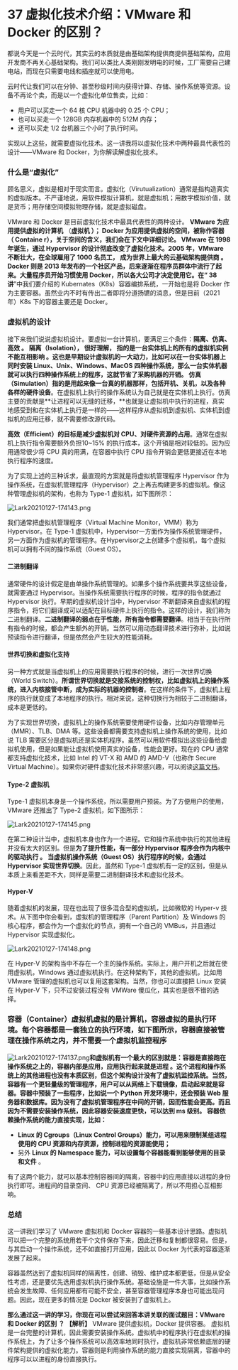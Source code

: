 # 37 虚拟化技术介绍：VMware 和 Docker 的区别？

都说今天是一个云时代，其实云的本质就是由基础架构提供商提供基础架构，应用开发商不再关心基础架构。我们可以类比人类刚刚发明电的时候，工厂需要自己建电站，而现在只需要电线和插座就可以使用电。

云时代让我们可以在分钟、甚至秒级时间内获得计算、存储、操作系统等资源。设备不再论个卖，而是以一个虚拟化单位售卖，比如：

- 用户可以买走一个 64 核 CPU 机器中的 0.25 个 CPU；
- 也可以买走一个 128GB 内存机器中的 512M 内存；
- 还可以买走 1/2 台机器三个小时了执行时间。

实现以上这些，就需要虚拟化技术。这一讲我将以虚拟化技术中两种最具代表性的设计——VMware 和 Docker，为你解读解虚拟化技术。

### 什么是“虚拟化”

顾名思义，虚拟是相对于现实而言。虚拟化（Virutualization）通常是指构造真实的虚拟版本。不严谨地说，用软件模拟计算机，就是虚拟机；用数字模拟价值，就是货币；用存储空间模拟物理存储，就是虚拟磁盘。

VMware 和 Docker 是目前虚拟化技术中最具代表性的两种设计。 **VMware 为应用提供虚拟的计算机** （**虚拟机 **）；** Docker 为应用提供虚拟的空间，被称作容器 **（** Containe **r），关于空间的含义，我们会在下文中详细讨论。** VMware **在 1998 年诞生，通过 Hypervisor 的设计彻底改变了虚拟化技术。2005 年，VMware 不断壮大，在全球雇用了 1000 名员工，** 成为世界上最大的云基础架构提供商 **。** Docker **则是 2013 年发布的一个社区产品，后来逐渐在程序员群体中流行了起来。大量程序员开始习惯使用 Docker，所以各大公司才决定使用它。在“** 38 讲**”中我们要介绍的 Kubernates（K8s）容器编排系统，一开始也是将 Docker 作为主要容器。虽然业内不时有传出二者即将分道扬镳的消息，但是目前（2021 年）K8s 下的容器主要还是 Docker。

### 虚拟机的设计

接下来我们说说虚拟机设计。要虚拟一台计算机，要满足三个条件：**隔离、仿真、高效 **。** 隔离（Isolation）， **很好理解，** 指的是一台实体机上的所有的虚拟机实例不能互相影响 **。这也是早期设计虚拟机的一大动力，比如可以在一台实体机器上同时安装 Linux、Unix、Windows、MacOS 四种操作系统，那么一台实体机器就可以执行四种操作系统上的程序，这就节省了采购机器的开销。** 仿真（Simulation）指的是用起来像一台真的机器那样，包括开机、关机，以及各种各样的硬件设备**。在虚拟机上执行的操作系统认为自己就是在实体机上执行。仿真主要的贡献是**让进程可以无缝的迁移，**也就是让虚拟机中执行的进程，真实地感受到和在实体机上执行是一样的——这样程序从虚拟机到虚拟机、实体机到虚拟机的应用迁移，就不需要修改源代码。

**高效（Efficient）的目标是减少虚拟机对 CPU、对硬件资源的占用**。通常在虚拟机上执行指令需要额外负担10~15% 的执行成本，这个开销是相对较低的。因为应用通常很少将 CPU 真的用满，在容器中执行 CPU 指令开销会更低更接近在本地执行程序的速度。

为了实现上述的三种诉求，最直观的方案就是将虚拟机管理程序 Hypervisor 作为操作系统，在虚拟机管理程序（Hypervisor）之上再去构建更多的虚拟机。像这种管理虚拟机的架构，也称为 Type-1 虚拟机，如下图所示：

![Lark20210127-174143.png](assets/CgqCHmARNXqAXohgAACmFoEZ15k793.png)

我们通常把虚拟机管理程序（Virtual Machine Monitor，VMM）称为 Hypervisor。在 Type-1 虚拟机中，Hypervisor一方面作为操作系统管理硬件，另一方面作为虚拟机的管理程序。在Hypervisor之上创建多个虚拟机，每个虚拟机可以拥有不同的操作系统（Guest OS）。

#### 二进制翻译

通常硬件的设计假定是由单操作系统管理的。如果多个操作系统要共享这些设备，就需要通过 Hypervisor。当操作系统需要执行程序的时候，程序的指令就通过 Hypervisor 执行。早期的虚拟机设计当中，Hypervisor 不断翻译来自虚拟机的程序指令，将它们翻译成可以适配在目标硬件上执行的指令。这样的设计，我们称为二进制翻译。**二进制翻译的弱点在于性能，所有指令都需要翻译**。相当于在执行所有指令的时候，都会产生额外的开销。当然可以用动态翻译技术进行弥补，比如说预读指令进行翻译，但是依然会产生较大的性能消耗。

#### 世界切换和虚拟化支持

另一种方式就是当虚拟机上的应用需要执行程序的时候，进行一次世界切换（World Switch）。**所谓世界切换就是交接系统的控制权，比如虚拟机上的操作系统，进入内核接管中断，成为实际的机器的控制者**。在这样的条件下，虚拟机上程序的执行就变成了本地程序的执行。相对来说，这种切换行为相较于二进制翻译，成本是更低的。

为了实现世界切换，虚拟机上的操作系统需要使用硬件设备，比如内存管理单元（MMR）、TLB、DMA 等。这些设备都需要支持虚拟机上操作系统的使用，比如说 TLB 需要区分是虚拟机还是实体机程序。虽然可以用软件模拟出这些设备给虚拟机使用，但是如果能让虚拟机使用真实的设备，性能会更好。现在的 CPU 通常都支持虚拟化技术，比如 Intel 的 VT-X 和 AMD 的 AMD-V（也称作 Secure Virtual Machine）。如果你对硬件虚拟化技术非常感兴趣，可以阅读[这篇文档](https://www.mimuw.edu.pl/~vincent/lecture6/sources/amd-pacifica-specification.pdf)。

#### Type-2 虚拟机

Type-1 虚拟机本身是一个操作系统，所以需要用户预装。为了方便用户的使用，VMware 还推出了 Type-2 虚拟机，如下图所示：

![Lark20210127-174145.png](assets/Ciqc1GARNYSAKM46AADCxGGyD4s927.png)

在第二种设计当中，虚拟机本身也作为一个进程。它和操作系统中执行的其他进程并没有太大的区别。但是**为了提升性能，有一部分 Hypervisor 程序会作为内核中的驱动执行 **。** 当虚拟机操作系统（Guest OS）执行程序的时候，会通过 Hypervisor 实现世界切换**。因此，虽然和 Type-1 虚拟机有一定的区别，但是从本质上来看差距不大，同样是需要二进制翻译技术和虚拟化技术。

#### Hyper-V

随着虚拟机的发展，现在也出现了很多混合型的虚拟机，比如微软的 Hyper-v 技术。从下图中你会看到，虚拟机的管理程序（Parent Partition）及 Windows 的核心程序，都会作为一个虚拟化的节点，拥有一个自己的 VMBus，并且通过 Hypervisor 实现虚拟化。

![Lark20210127-174148.png](assets/Ciqc1GARNYuAUFMRAAF9ae1ZQyE404.png)

在 Hyper-V 的架构当中不存在一个主的操作系统。实际上，用户开机之后就在使用虚拟机，Windows 通过虚拟机执行。在这种架构下，其他的虚拟机，比如用 VMware 管理的虚拟机也可以复用这套架构。当然，你也可以直接把 Linux 安装在 Hyper-V 下，只不过安装过程没有 VMWare 傻瓜化，其实也是很不错的选择。

### 容器（Container）**虚拟机虚拟的是计算机，容器虚拟的是执行环境**。每个容器都是一套独立的执行环境，如下图所示，容器直接被管理在操作系统之内，并不需要一个虚拟机监控程序

![Lark20210127-174137.png](assets/Ciqc1GARNZOAM0V8AAExEgSEXPg097.png)**和虚拟机有一个最大的区别就是：容器是直接跑在操作系统之上的，容器内部是应用，应用执行起来就是进程 **。这个进程和操作系统上的其他进程也没有本质区别，但这个架构设计没有了虚拟机监控系统。当然，容器有一个更轻量级的管理程序，用户可以从网络上下载镜像，启动起来就是容器。容器中预装了一些程序，比如说一个 Python 开发环境中，还会预装 Web 服务器和数据库。因为没有了虚拟机管理程序在中间的开销，因而性能会更高。而且因为不需要安装操作系统，因此容器安装速度更快，可以达到 ms 级别。** 容器依赖操作系统的能力直接实现，比如：**

- **Linux 的 Cgroups（Linux Control Groups）能力，可以用来限制某组进程使用的 CPU 资源和内存资源，控制进程的资源能使用；**
- 另外 **Linux 的 Namespace 能力，可以设置每个容器能看到能够使用的目录和文件** 。

有了这两个能力，就可以基本控制容器间的隔离，容器中的应用直接以进程的身份执行即可。进程间的目录空间、 CPU 资源已经被隔离了，所以不用担心互相影响。

### 总结

这一讲我们学习了 VMware 虚拟机和 Docker 容器的一些基本设计思路。虚拟机可以把一个完整的系统用若干个文件保存下来，因此迁移和复制都很容易。但是，与其启动一个操作系统，还不如直接打开应用，因此以 Docker 为代表的容器逐渐发展了起来。

容器虽然达到了虚拟机同样的隔离性，创建、销毁、维护成本都更低，但是从安全性考虑，还是要优先选用虚拟机执行操作系统。基础设施是一件大事，比如操作系统会发生故障、任何应用都有可能不安全，甚至容器管理程序本身也可能出现问题。因此，现在更多的情况是 Docker 被安装到了虚拟机上。

**那么通过这一讲的学习，你现在可以尝试来回答本讲关联的面试题目：VMware 和 Docker 的区别 **？** 【解析】** VMware 提供虚拟机，Docker 提供容器。 虚拟机是一台完整的计算机，因此需要安装操作系统。虚拟机中的程序执行在虚拟机的操作系统上，为了让多个操作系统可以高效率地同时执行，虚拟机非常依赖底层的硬件架构提供的虚拟化能力。容器则是利用操作系统的能力直接实现隔离，容器中的程序可以以进程的身份直接执行。
